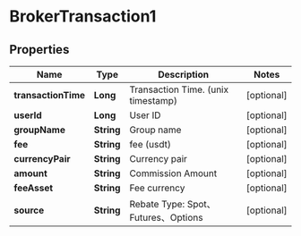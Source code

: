 

# BrokerTransaction1

## Properties

Name | Type | Description | Notes
------------ | ------------- | ------------- | -------------
**transactionTime** | **Long** | Transaction Time. (unix timestamp) |  [optional]
**userId** | **Long** | User ID |  [optional]
**groupName** | **String** | Group name |  [optional]
**fee** | **String** | fee (usdt) |  [optional]
**currencyPair** | **String** | Currency pair |  [optional]
**amount** | **String** | Commission Amount |  [optional]
**feeAsset** | **String** | Fee currency |  [optional]
**source** | **String** | Rebate Type: Spot、Futures、Options |  [optional]



